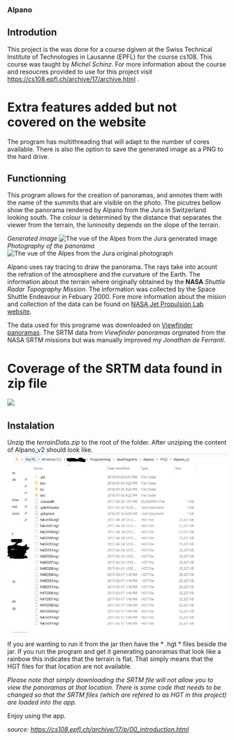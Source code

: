 ### Alpano
## Introdution
This project is the was done for a course dgiven at the Swiss Technical Institute of Technologies in Lausanne (EPFL) for the course cs108. This course was taught by _Michel Schinz_. For more information about the course and resoucres provided to use for this project visit https://cs108.epfl.ch/archive/17/archive.html .

# Extra features added but not covered on the website

The program has multithreading that will adapt to the number of cores available. There is also the option to save the generated image as a PNG to the hard drive.

## Functionning
This program allows for the creation of panoramas, and annotes them with the name of the summits that are visible on the photo.
The picutres bellow show the panorama rendered by Alpano from the Jura in Switzerland looking south. The colour is determined by the distance that separates the viewer from the terrain, the luninosity depends on the slope of the terrain.


_Generated image_
![The vue of the Alpes from the Jura generated image](https://cs108.epfl.ch/archive/17/p/i/alpano.png "The vue of the Alpes from the Jura")
_Photography of the panorama_
![The vue of the Alpes from the Jura original photograph](https://cs108.epfl.ch/archive/17/p/i/alpes.jpg "The vue of the Alpes from the Jura")

Alpano uses ray tracing to draw the panorama. The rays take into acount the refration of the atmosphere and the curvature of the Earth. The information about the terrain where originally obtained by the **NASA** _Shuttle Radar Topography Mission_. The information was collected by the Space Shuttle Endeavour in Febuary 2000. Fore more information about the mision and collection of the data can be found on [NASA Jet Propulsion Lab website](https://www.jpl.nasa.gov/news/news.php?release=2014-321).

The data used for this programe was downloaded on [Viewfinder panoramas](http://viewfinderpanoramas.org/). The SRTM data from _Viewfinder panoramas_ orginated from the NASA SRTM missions but was manually improved my _Jonathan de Ferranti_.

# Coverage of the SRTM data found in zip file
![](https://cs108.epfl.ch/archive/17/p/i/hgt-area.jpg)

## Instalation

Unzip the _terrainData.zip_ to the root of the folder. After unziping the content of Alpano_v2 should look like.
![](https://raw.githubusercontent.com/Jmion/Alpano_v2/master/hgtFileLocation.JPG)



If you are wanting to run it from the jar then have the * .hgt * files beside the jar. If you run the program and get it generating panoramas that look like a rainbow this indicates that the terrain is flat. That simply means that the HGT files for that location are not available. 

_Please note that simply downloading the SRTM file will not allow you to view the panoramas at that location. There is some code that needs to be changed so that the SRTM files (which are refered to as HGT in this project) are loaded into the app._

Enjoy using the app.

_source: https://cs108.epfl.ch/archive/17/p/00_introduction.html_

